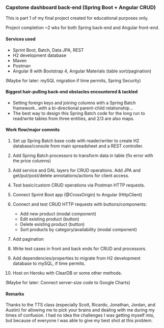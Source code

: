 ### Capstone dashboard back-end (Spring Boot + Angular CRUD)

This is part 1 of my final project created for educational purposes only.

Project completion ~2 wks for both Spring back-end and Angular front-end.

#### Services used
* Sprint Boot, Batch, Data JPA, REST
* H2 development database
* Maven
* Postman
* Angular 8 with Bootstrap 4, Angular Materials (table sort/pagination)

(Maybe for later: mySQL migration if time permits, Spring Security)

#### Biggest hair-pulling back-end obstacles encountered & tackled 

* Setting foreign keys and joining columns with a Spring Batch framework...with a bi-directional parent-child relationship...
* The best way to design this Spring Batch code for the long run to read/write tables from three entities, and 2/3 are also maps.

#### Work flow/major commits

1. Set up Spring Batch base code with reader/writer to create H2 database/console from main spreadsheet and a REST controller.

2. Add Spring Batch processors to transform data in table (fix error with the price columns)

3. Add service and DAL layers for CRUD operations. Add JPA and get/put/post/delete annotations/actions for client access.

4. Test basic/custom CRUD operations via Postman HTTP requests.

5. Connect Sprint Boot app (@CrossOrigin) to Angular (HttpClient)

6. Connect and test CRUD HTTP requests with buttons/components:
   * Add new product (modal component)
   * Edit existing product (button)
   * Delete existing product (button)
   * Sort products by category/availability (modal component)
   
7. Add pagination

8. Write test cases in front and back ends for CRUD and processors.

9. Add dependencies/properties to migrate from H2 development database to mySQL, if time permits.

10. Host on Heroku with ClearDB or some other methods.

(Maybe for later: Connect server-size code to Google Charts)

#### Remarks

Thanks to the TTS class (especially Scott, Ricardo, Jonathan, Jordan, and Austin) for allowing me to pick your brains and dealing with me during my times of confusion. 
I had no idea the challenges I was getting myself into, but because of everyone I was able to give my best shot at this problem.